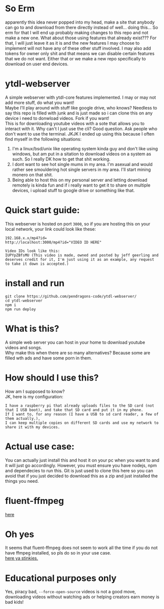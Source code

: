 # So Erm 
apparently this idea never popped into my head, make a site that anybody can go to and download from there directly instead of well... doing this... So erm for that I will end up probably making changes to this repo and not make a new one. What about those using features that already exist??? For that, I will just leave it as it is and the new features I may choose to implement will not have any of these other stuff involved. I may also add tokens for owner only shit and that means we can disable certain features that we do not want. Either that or we make a new repo specifically to download on user end devices.



# ytdl-webserver
A simple webserver with ytdl-core features implemented. I may or may not add more stuff, do what you want!        
Maybe I'll play around with stuff like google drive, who knows? Needless to say this repo is filled with junk and is just made so i can clone this on any device i need to donwload videos. Fork if you want!             
This is for downloading youtube videos with a sote that allows you to interact with it. Why can't I just use the cli? Good question. Ask people who don't want to use the terminal. JKJK I ended up using this because I often find myself in the following situations:     
1. I'm a linux/bsd/unix like operating system kinda guy and don't like using windows, but am put in a sitation to download videos on a system as such. So I really DK how to get that shit working.
2. I dont want to see hot single mums in my area. I'm asexual and would rather see smouldering hot single servers in my area. I'll start mining monero on that shit.
3. Being able to host this on my personal server and letting download remotely is kinda fun and if i really want to get it to share on multiple devices, i upload stuff to google drive or something like that.

# Quick start guide:

This webserver is hosted on port `3000`, so if you are hosting this on your local network, your link could look like these:
```
192.168.x.x/mp4?id=
http://localhost:3000/mp4?id="VIDEO ID HERE"

Video IDs look like this:
IUPYpZBfsMU (This video is made, owned and posted by jeff geerling and deserves credit for it, I'm just using it as an example, any request to take it down is accepted.)
```
# install and run

```
git clone https://github.com/pendragons-code/ytdl-webserver/
cd ytdl-webserver
npm i
npm run deploy
```
# What is this?
A simple web server you can host in your home to download youtube videos and songs.        
Why make this when there are so many alternatives? Because some are filled wth ads and have some porn in them.

# How should I use this?
How am I supposed to know?      
JK, here is my configuration:
```
I have a raspberry pi that already uploads files to the SD card (not that I USB boot), and take that SD card and put it in my phone. 
If I want to, for any reason (I have a USB to sd card reader, a few of them actually.), 
I can keep multiple copies on different SD cards and use my network to share it with my devices.
```
# Actual use case:
You can actually just install this and host it on your pc when you want to and it will just go accordingly. However, you must ensure you have nodejs, npm and dependecies to run this. Git is just used to clone this here so you can avoid that if you just decided to download this as a zip and just installed the things you need.

# fluent-ffmpeg
[here](https://www.npmjs.com/package/fluent-ffmpeg)


# Oh yes

It seems that fluent-ffmpeg does not seem to work all the time if you do not have ffmpeg installed, so pls do so in your use case.    
    [here ya stinkies.](https://ffmpeg.org/)
# Educational purposes only

Yes, piracy bad, `--force-open-source` videos is not a good move, downloading videos without watching ads or helping creators earn money is bad kids!
